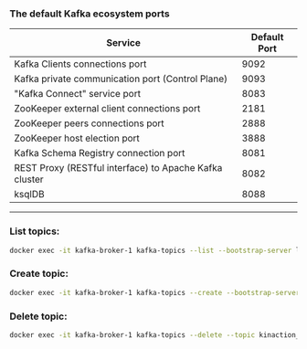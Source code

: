 ### The default Kafka ecosystem ports

| Service                                                | Default Port |
|--------------------------------------------------------|--------------|
| Kafka Clients connections port                         | 9092         |
| Kafka private communication port (Control Plane)       | 9093         |
| "Kafka Connect" service port                           | 8083         | 
| ZooKeeper external client connections port             | 2181         |     
| ZooKeeper peers connections port                       | 2888         |
| ZooKeeper host election port                           | 3888         |
| Kafka Schema Registry connection port                  | 8081         |
| REST Proxy (RESTful interface) to Apache Kafka cluster | 8082         |    
| ksqlDB                                                 | 8088         |

---

### List topics:

```bash
docker exec -it kafka-broker-1 kafka-topics --list --bootstrap-server localhost:29092
```

### Create topic:

```bash
docker exec -it kafka-broker-1 kafka-topics --create --bootstrap-server localhost:29092 --topic kinaction_hw --partitions 3 --replication-factor 3
```

### Delete topic:

```bash
docker exec -it kafka-broker-1 kafka-topics --delete --topic kinaction_hw --bootstrap-server localhost:29092
```
